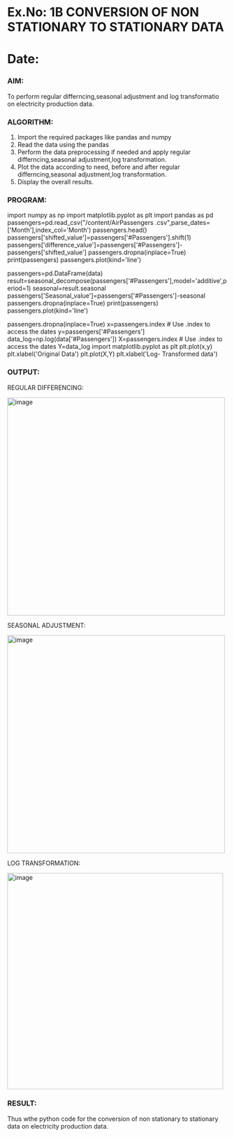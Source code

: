 # Ex.No: 1B                     CONVERSION OF NON STATIONARY TO STATIONARY DATA
# Date: 

### AIM:
To perform regular differncing,seasonal adjustment and log transformatio on electricity production data.
### ALGORITHM:
1. Import the required packages like pandas and numpy
2. Read the data using the pandas
3. Perform the data preprocessing if needed and apply regular differncing,seasonal adjustment,log transformation.
4. Plot the data according to need, before and after regular differncing,seasonal adjustment,log transformation.
5. Display the overall results.
### PROGRAM:
import numpy as np
import matplotlib.pyplot as plt
import pandas as pd
passengers=pd.read_csv("/content/AirPassengers .csv",parse_dates=['Month'],index_col='Month')
passengers.head()
passengers['shifted_value']=passengers['#Passengers'].shift(1)
passengers['difference_value']=passengers['#Passengers']-passengers['shifted_value']
passengers.dropna(inplace=True)
print(passengers)
passengers.plot(kind='line')


passengers=pd.DataFrame(data)
result=seasonal_decompose(passengers['#Passengers'],model='additive',period=1)
seasonal=result.seasonal
passengers['Seasonal_value']=passengers['#Passengers']-seasonal
passengers.dropna(inplace=True)
print(passengers)
passengers.plot(kind='line')



passengers.dropna(inplace=True)
x=passengers.index # Use .index to access the dates
y=passengers['#Passengers']
data_log=np.log(data['#Passengers'])
X=passengers.index # Use .index to access the dates
Y=data_log
import matplotlib.pyplot as plt
plt.plot(x,y)
plt.xlabel('Original Data')
plt.plot(X,Y)
plt.xlabel('Log- Transformed data')



### OUTPUT:


REGULAR DIFFERENCING:


<img width="498" alt="image" src="https://github.com/user-attachments/assets/296f8873-2b7f-4e46-af1b-944a078b02ef">


SEASONAL ADJUSTMENT:


<img width="498" alt="image" src="https://github.com/user-attachments/assets/463b29a6-f302-4c15-9c8e-bc6481c87886">



LOG TRANSFORMATION:


<img width="494" alt="image" src="https://github.com/user-attachments/assets/d557649e-c274-47c2-b90e-f6b435769668">




### RESULT:
Thus wthe python code for the conversion of non stationary to stationary data on electricity production
data.
